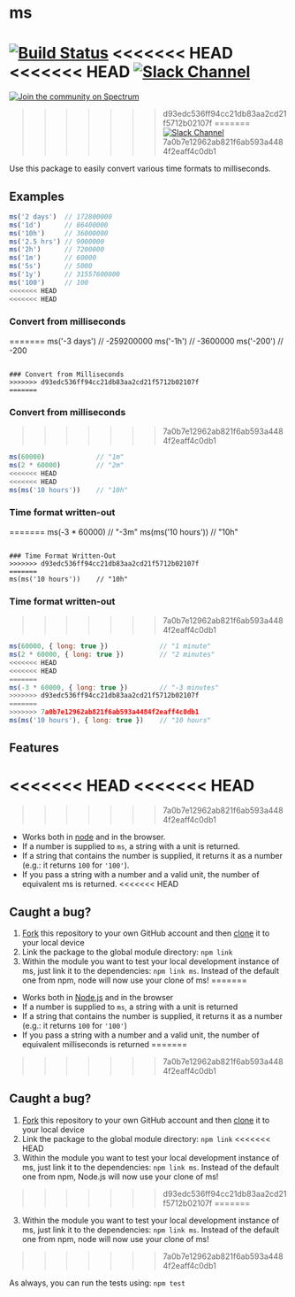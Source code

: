 # ms

[![Build Status](https://travis-ci.org/zeit/ms.svg?branch=master)](https://travis-ci.org/zeit/ms)
<<<<<<< HEAD
<<<<<<< HEAD
[![Slack Channel](http://zeit-slackin.now.sh/badge.svg)](https://zeit.chat/)
=======
[![Join the community on Spectrum](https://withspectrum.github.io/badge/badge.svg)](https://spectrum.chat/zeit)
>>>>>>> d93edc536ff94cc21db83aa2cd21f5712b02107f
=======
[![Slack Channel](http://zeit-slackin.now.sh/badge.svg)](https://zeit.chat/)
>>>>>>> 7a0b7e12962ab821f6ab593a4484f2eaff4c0db1

Use this package to easily convert various time formats to milliseconds.

## Examples

```js
ms('2 days')  // 172800000
ms('1d')      // 86400000
ms('10h')     // 36000000
ms('2.5 hrs') // 9000000
ms('2h')      // 7200000
ms('1m')      // 60000
ms('5s')      // 5000
ms('1y')      // 31557600000
ms('100')     // 100
<<<<<<< HEAD
<<<<<<< HEAD
```

### Convert from milliseconds
=======
ms('-3 days') // -259200000
ms('-1h')     // -3600000
ms('-200')    // -200
```

### Convert from Milliseconds
>>>>>>> d93edc536ff94cc21db83aa2cd21f5712b02107f
=======
```

### Convert from milliseconds
>>>>>>> 7a0b7e12962ab821f6ab593a4484f2eaff4c0db1

```js
ms(60000)             // "1m"
ms(2 * 60000)         // "2m"
<<<<<<< HEAD
<<<<<<< HEAD
ms(ms('10 hours'))    // "10h"
```

### Time format written-out
=======
ms(-3 * 60000)        // "-3m"
ms(ms('10 hours'))    // "10h"
```

### Time Format Written-Out
>>>>>>> d93edc536ff94cc21db83aa2cd21f5712b02107f
=======
ms(ms('10 hours'))    // "10h"
```

### Time format written-out
>>>>>>> 7a0b7e12962ab821f6ab593a4484f2eaff4c0db1

```js
ms(60000, { long: true })             // "1 minute"
ms(2 * 60000, { long: true })         // "2 minutes"
<<<<<<< HEAD
<<<<<<< HEAD
=======
ms(-3 * 60000, { long: true })        // "-3 minutes"
>>>>>>> d93edc536ff94cc21db83aa2cd21f5712b02107f
=======
>>>>>>> 7a0b7e12962ab821f6ab593a4484f2eaff4c0db1
ms(ms('10 hours'), { long: true })    // "10 hours"
```

## Features

<<<<<<< HEAD
<<<<<<< HEAD
=======
>>>>>>> 7a0b7e12962ab821f6ab593a4484f2eaff4c0db1
- Works both in [node](https://nodejs.org) and in the browser.
- If a number is supplied to `ms`, a string with a unit is returned.
- If a string that contains the number is supplied, it returns it as a number (e.g.: it returns `100` for `'100'`).
- If you pass a string with a number and a valid unit, the number of equivalent ms is returned.
<<<<<<< HEAD

## Caught a bug?

1. [Fork](https://help.github.com/articles/fork-a-repo/) this repository to your own GitHub account and then [clone](https://help.github.com/articles/cloning-a-repository/) it to your local device
2. Link the package to the global module directory: `npm link`
3. Within the module you want to test your local development instance of ms, just link it to the dependencies: `npm link ms`. Instead of the default one from npm, node will now use your clone of ms!
=======
- Works both in [Node.js](https://nodejs.org) and in the browser
- If a number is supplied to `ms`, a string with a unit is returned
- If a string that contains the number is supplied, it returns it as a number (e.g.: it returns `100` for `'100'`)
- If you pass a string with a number and a valid unit, the number of equivalent milliseconds is returned
=======
>>>>>>> 7a0b7e12962ab821f6ab593a4484f2eaff4c0db1

## Caught a bug?

1. [Fork](https://help.github.com/articles/fork-a-repo/) this repository to your own GitHub account and then [clone](https://help.github.com/articles/cloning-a-repository/) it to your local device
2. Link the package to the global module directory: `npm link`
<<<<<<< HEAD
3. Within the module you want to test your local development instance of ms, just link it to the dependencies: `npm link ms`. Instead of the default one from npm, Node.js will now use your clone of ms!
>>>>>>> d93edc536ff94cc21db83aa2cd21f5712b02107f
=======
3. Within the module you want to test your local development instance of ms, just link it to the dependencies: `npm link ms`. Instead of the default one from npm, node will now use your clone of ms!
>>>>>>> 7a0b7e12962ab821f6ab593a4484f2eaff4c0db1

As always, you can run the tests using: `npm test`
